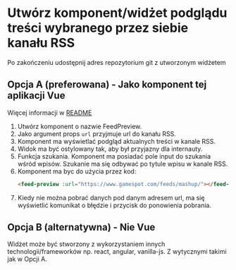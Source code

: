 
# Utwórz komponent/widżet podglądu treści wybranego przez siebie kanału RSS
 
Po zakończeniu udostępnij adres repozytorium git z utworzonym widżetem
 
## Opcja A (preferowana) - Jako komponent tej aplikacji Vue
 
Więcej informacji w [README](README.md)
 
1. Utwórz komponent o nazwie FeedPreview.
2. Jako argument props `url` przyjmuje url do kanału RSS.
3. Komponent ma wyświetlać podgląd aktualnych treści w kanale RSS.
4. Widok ma być ostylowany tak, aby był przyjazny dla internauty.
5. Funkcja szukania. 
Komponent ma posiadać pole input do szukania wśród wpisów.
Szukanie ma się odbywać po tytule wpisu w kanale RSS.
6. Komponent ma byc do użycia przez kod:
   ```html
   <feed-preview :url="https://www.gamespot.com/feeds/mashup/"></feed-preview>
   ```
7. Kiedy nie można pobrać danych pod danym adresem url, ma się wyświetlić komunikat o błędzie i przycisk do ponowienia pobrania.
 
## Opcja B (alternatywna) - Nie Vue
 
Widżet może być stworzony z wykorzystaniem innych technologii/frameworków np. react, angular, vanilla-js.
Z wytycznymi takimi jak w Opcji A.
